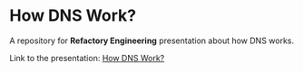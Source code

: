 # How DNS Work?
A repository for **Refactory Engineering** presentation about how DNS works.

Link to the presentation: [How DNS Work?](https://andikadeveloper-how-dns-work.vercel.app)